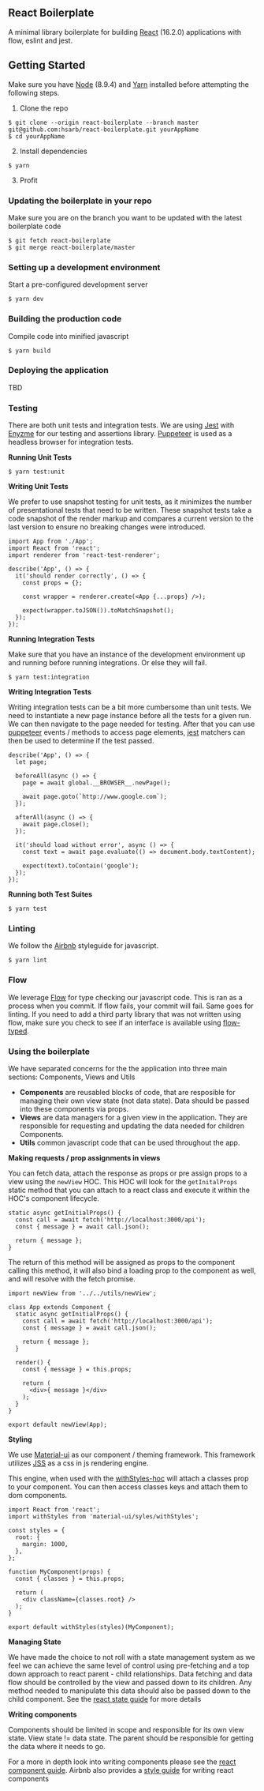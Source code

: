 ## React Boilerplate

A minimal library boilerplate for building [React](https://reactjs.org/) (16.2.0) applications with flow, eslint and jest.

## Getting Started

Make sure you have [Node](https://nodejs.org/en/) (8.9.4) and [Yarn](https://yarnpkg.com/en/) installed before attempting the following steps.

1. Clone the repo

```
$ git clone --origin react-boilerplate --branch master git@github.com:hsarb/react-boilerplate.git yourAppName
$ cd yourAppName
```

2. Install dependencies

```
$ yarn
```

3. Profit

### Updating the boilerplate in your repo

Make sure you are on the branch you want to be updated with the latest boilerplate code

```
$ git fetch react-boilerplate
$ git merge react-boilerplate/master
```

### Setting up a development environment

Start a pre-configured development server

```
$ yarn dev
```

### Building the production code

Compile code into minified javascript

```
$ yarn build
```

### Deploying the application

TBD

### Testing

There are both unit tests and integration tests. We are using [Jest](https://github.com/facebook/jest) with [Enyzme](https://github.com/airbnb/enzyme) for our testing and assertions library. [Puppeteer](https://github.com/GoogleChrome/puppeteer) is used as a headless browser for integration tests.

**Running Unit Tests**

```
$ yarn test:unit
```

**Writing Unit Tests**

We prefer to use snapshot testing for unit tests, as it minimizes the number of presentational tests that need to be written. These snapshot tests take a code snapshot of the render markup and compares a current version to the last version to ensure no breaking changes were introduced.

```
import App from './App';
import React from 'react';
import renderer from 'react-test-renderer';

describe('App', () => {
  it('should render correctly', () => {
    const props = {};

    const wrapper = renderer.create(<App {...props} />);

    expect(wrapper.toJSON()).toMatchSnapshot();
  });
});
```

**Running Integration Tests**

Make sure that you have an instance of the development environment up and running before running integrations. Or else they will fail.

```
$ yarn test:integration
```

**Writing Integration Tests**

Writing integration tests can be a bit more cumbersome than unit tests. We need to instantiate a new page instance before all the tests for a given run. We can then navigate to the page needed for testing. After that you can use [puppeteer](https://github.com/GoogleChrome/puppeteer/blob/master/docs/api.md) events / methods to access page elements, [jest](https://facebook.github.io/jest/docs/en/using-matchers.html) matchers can then be used to determine if the test passed.

```
describe('App', () => {
  let page;

  beforeAll(async () => {
    page = await global.__BROWSER__.newPage();

    await page.goto(`http://www.google.com`);
  });

  afterAll(async () => {
    await page.close();
  });

  it('should load without error', async () => {
    const text = await page.evaluate(() => document.body.textContent);

    expect(text).toContain('google');
  });
});
```

**Running both Test Suites**

```
$ yarn test
```

### Linting

We follow the [Airbnb](https://github.com/airbnb/javascript) styleguide for javascript.

```
$ yarn lint
```

### Flow

We leverage [Flow](https://flow.org/) for type checking our javascript code. This is ran as a process when you commit. If flow fails, your commit will fail. Same goes for linting. If you need to add a third party library that was not written using flow, make sure you check to see if an interface is available using [flow-typed](https://github.com/flowtype/flow-typed).

### Using the boilerplate

We have separated concerns for the the application into three main sections: Components, Views and Utils

- **Components** are reusabled blocks of code, that are resposible for managing their own view state (not data state). Data should be passed into these components via props.
- **Views** are data managers for a given view in the application. They are responsible for requesting and updating the data needed for children Components.
- **Utils** common javascript code that can be used throughout the app.

**Making requests / prop assignments in views**

You can fetch data, attach the response as props or pre assign props to a view using the `newView` HOC. This HOC will look for the `getInitalProps` static method that you can attach to a react class and execute it within the HOC's component lifecycle.

```
static async getInitialProps() {
  const call = await fetch('http://localhost:3000/api');
  const { message } = await call.json();

  return { message };
}
```

The return of this method will be assigned as props to the component calling this method, it will also bind a loading prop to the component as well, and will resolve with the fetch promise.

```
import newView from '../../utils/newView';

class App extends Component {
  static async getInitialProps() {
    const call = await fetch('http://localhost:3000/api');
    const { message } = await call.json();

    return { message };
  }

  render() {
    const { message } = this.props;

    return (
      <div>{ message }</div>
    );
  }
}

export default newView(App);
```

**Styling**

We use [Material-ui](https://material-ui-next.com/) as our component / theming framework. This framework utilizes [JSS](https://github.com/cssinjs/jss) as a css in js rendering engine.

This engine, when used with the [withStyles-hoc](https://material-ui-next.com/customization/css-in-js/#withstyles-styles-options-higher-order-component) will attach a classes prop to your component. You can then access classes keys and attach them to dom components.

```
import React from 'react';
import withStyles from 'material-ui/syles/withStyles';

const styles = {
  root: {
    margin: 1000,
  },
};

function MyComponent(props) {
  const { classes } = this.props;

  return (
    <div className={classes.root} />
  );
}

export default withStyles(styles)(MyComponent);
```

**Managing State**

We have made the choice to not roll with a state management system as we feel we can achieve the same level of control using pre-fetching and a top down approach to react parent - child relationships. Data fetching and data flow should be controlled by the view and passed down to its children. Any method needed to manipulate this data should also be passed down to the child component. See the [react state guide](https://reactjs.org/docs/state-and-lifecycle.html) for more details

**Writing components**

Components should be limited in scope and responsible for its own view state. View state != data state. The parent should be responsible for getting the data where it needs to go.

For a more in depth look into writing components please see the [react component guide](https://reactjs.org/docs/components-and-props.html). Airbnb also provides a [style guide](https://github.com/airbnb/javascript/tree/master/react#class-vs-reactcreateclass-vs-stateless) for writing react components

